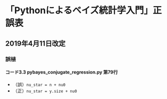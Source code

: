 # 「Pythonによるベイズ統計学入門」正誤表

## 2019年4月11日改定

### 誤植

#### コード3.3 pybayes\_conjugate\_regression.py 第79行

+ （誤）`nu_star = n + nu0`
+ （正）`nu_star = y.size + nu0`
